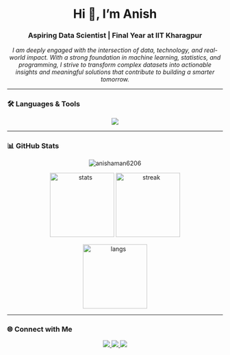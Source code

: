 <div align="center">
  <h1>Hi 👋, I’m Anish</h1>
  <h3>Aspiring Data Scientist | Final Year at IIT Kharagpur</h3>
</div>

<p align="center">
    <em>
    I am deeply engaged with the intersection of data, technology, and real-world impact.  
    With a strong foundation in machine learning, statistics, and programming,  
    I strive to transform complex datasets into actionable insights and  
    meaningful solutions that contribute to building a smarter tomorrow.
  </em>
</p>

---

### 🛠️ Languages & Tools  
<p align="center">
  <img src="https://skillicons.dev/icons?i=python,cpp,js,react,html,css,mysql,git,docker,tensorflow,pytorch,sklearn,opencv" />
</p>

---

### 📊 GitHub Stats  

<p align="center"> <img src="https://komarev.com/ghpvc/?username=anishaman6206&label=Profile%20views&color=0e75b6&style=flat" alt="anishaman6206" /> </p>

<p align="center">
  <img src="https://github-readme-stats.vercel.app/api?username=anishaman6206&show_icons=true&theme=tokyonight&hide_border=false&card_width=400" alt="stats" height="150"/>
  <img src="https://streak-stats.vercel.app?user=anishaman6206&theme=tokyonight&hide_border=false" alt="streak" height="150"/>

</p>

<p align="center">
  <img src="https://github-readme-stats.vercel.app/api/top-langs?username=anishaman6206&show_icons=true&layout=compact&theme=tokyonight&hide_border=false&card_width=450" alt="langs" height="150"/>
</p>

---

### 🌐 Connect with Me  
<p align="center">
  <a href="mailto:anishaman6206@gmail.com">
    <img src="https://img.shields.io/badge/Email-D14836?style=for-the-badge&logo=gmail&logoColor=white" />
  </a>
  <a href="https://linkedin.com/in/anish-aman-098590209" target="blank">
    <img src="https://img.shields.io/badge/LinkedIn-%230A66C2.svg?&style=for-the-badge&logo=linkedin&logoColor=white" />
  </a>
  <a href="https://instagram.com/anishaman_07" target="blank">
    <img src="https://img.shields.io/badge/Instagram-%23E4405F.svg?&style=for-the-badge&logo=instagram&logoColor=white" />
  </a>
</p>
